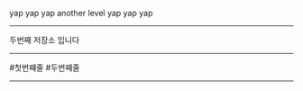 yap yap yap
another level yap yap yap
**************
두번째 저장소 입니다
**************
#첫번쨰줄
#두번째줄
**************
